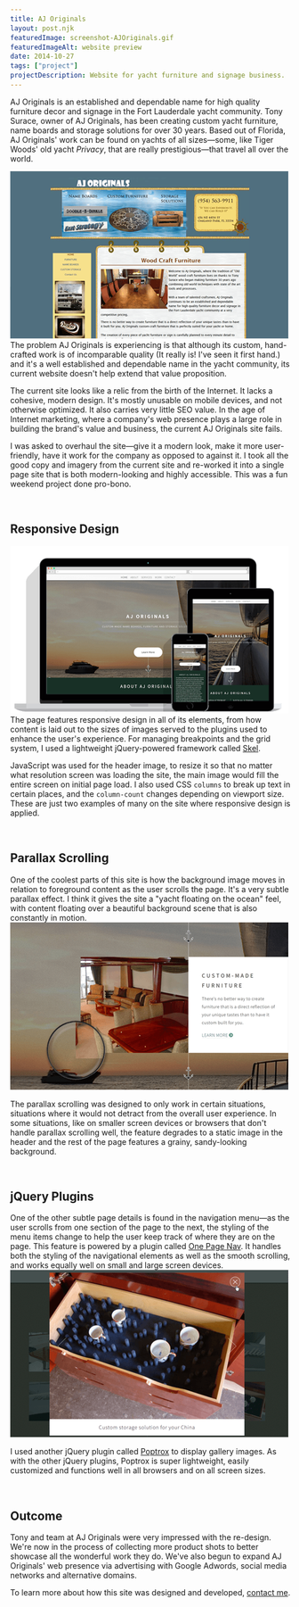 ```yaml
---
title: AJ Originals
layout: post.njk
featuredImage: screenshot-AJOriginals.gif
featuredImageAlt: website preview
date: 2014-10-27
tags: ["project"]
projectDescription: Website for yacht furniture and signage business.
---
```


<div class="post-content">
    <p>
        AJ Originals is an established and dependable name for high quality furniture decor and signage in the Fort Lauderdale yacht community. Tony Surace, owner of AJ Originals, has been creating custom yacht furniture, name boards and storage solutions for over 30 years. Based out of Florida, AJ Originals' work can be found on yachts of all sizes&mdash;some, like Tiger Woods' old yacht <i>Privacy</i>, that are really prestigious&mdash;that travel all over the world.
    </p>
    <p>
        <img class="pull-right highlight" src="highlight-AJOriginals-001.png" alt="Current site highlight"/>
        The problem AJ Originals is experiencing is that although its custom, hand-crafted work is of incomparable quality (It really is! I've seen it first hand.) and it's a well established and dependable name in the yacht community, its current website doesn't help extend that value proposition.
    </p>
    <p>
        The current site looks like a relic from the birth of the Internet. It lacks a cohesive, modern design. It's mostly unusable on mobile devices, and not otherwise optimized. It also carries very little SEO value. In the age of Internet marketing, where a company's web presence plays a large role in building the brand's value and business, the current AJ Originals site fails.
    </p>
    <p>
        I was asked to overhaul the site&mdash;give it a modern look, make it more user-friendly, have it work for the company as opposed to against it. I took all the good copy and imagery from the current site and re-worked it into a single page site that is both modern-looking and highly accessible. This was a fun weekend project done pro-bono.
    </p>
    <br/>
    <h2>
        Responsive Design
    </h2>
    <p>
        <img class="pull-right" src="highlight-AJOriginals-003.png" alt="Responsive design highlight"/>
        The page features responsive design in all of its elements, from how content is laid out to the sizes of images served to the plugins used to enhance the user's experience. For managing breakpoints and the grid system, I used a lightweight jQuery-powered framework called <a href="http://getskel.com/" target="_blank" title="View Skel site">Skel</a>.
    </p>
    <p>
        JavaScript was used for the header image, to resize it so that no matter what resolution screen was loading the site, the main image would fill the entire screen on initial page load. I also used CSS <code>columns</code> to break up text in certain places, and the <code>column-count</code> changes depending on viewport size. These are just two examples of many on the site where responsive design is applied.
    </p>
    <br/>
    <h2>
        Parallax Scrolling
    </h2>
    <p>
        One of the coolest parts of this site is how the background image moves in relation to foreground content as the user scrolls the page. It's a very subtle parallax effect. I think it gives the site a "yacht floating on the ocean" feel, with content floating over a beautiful background scene that is also constantly in motion.
        <img class="pull-left highlight" src="highlight-AJOriginals-002.png" alt="Parallax scrolling highlight"/>
    </p>
    <p class="clearfix">
        The parallax scrolling was designed to only work in certain situations, situations where it would not detract from the overall user experience. In some situations, like on smaller screen devices or browsers that don't handle parallax scrolling well, the feature degrades to a static image in the header and the rest of the page features a grainy, sandy-looking background.
    </p>
    <br/>
    <h2>
        jQuery Plugins
    </h2>
    <p>
        One of the other subtle page details is found in the navigation menu&mdash;as the user scrolls from one section of the page to the next, the styling of the menu items change to help the user keep track of where they are on the page. This feature is powered by a plugin called <a href="https://github.com/davist11/jQuery-One-Page-Nav" target="_blank" title="View One Page Nav on GitHub">One Page Nav</a>. It handles both the styling of the navigational elements as well as the smooth scrolling, and works equally well on small and large screen devices.
        <img class="pull-right highlight" src="highlight-AJOriginals-004.png" alt="Poptrox highlight"/>
    </p>
    <p class="clearfix">
        I used another jQuery plugin called <a href="https://github.com/n33/jquery.poptrox" target="_blank" title="View Poptrox on GitHub">Poptrox</a> to display gallery images. As with the other jQuery plugins, Poptrox is super lightweight, easily customized and functions well in all browsers and on all screen sizes.
    </p>
    <br/>
    <h2 id="outcome">
        Outcome
    </h2>
    <p>
        Tony and team at AJ Originals were very impressed with the re-design. We're now in the process of collecting more product shots to better showcase all the wonderful work they do. We've also begun to expand AJ Originals' web presence via advertising with Google Adwords, social media networks and alternative domains.
    </p>
    <p>
        To learn more about how this site was designed and developed, <a href="http://www.chasewoodford.com/#contact">contact me</a>.
    </p>
</div>

